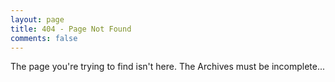 ```yaml
---
layout: page
title: 404 - Page Not Found
comments: false
---
```


The page you're trying to find isn't here.
The Archives must be incomplete...